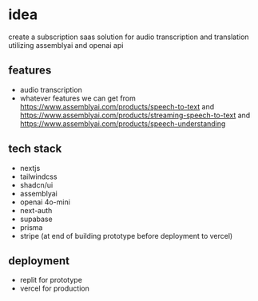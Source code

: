 # idea

create a subscription saas solution for audio transcription and translation utilizing assemblyai and openai api

## features

- audio transcription
- whatever features we can get from https://www.assemblyai.com/products/speech-to-text and https://www.assemblyai.com/products/streaming-speech-to-text and https://www.assemblyai.com/products/speech-understanding

## tech stack

- nextjs
- tailwindcss
- shadcn/ui
- assemblyai
- openai 4o-mini 
- next-auth
- supabase
- prisma
- stripe (at end of building prototype before deployment to vercel)

## deployment

- replit for prototype
- vercel for production


